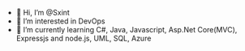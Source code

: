 - 👋 Hi, I’m @Sxint
- 👀 I’m interested in DevOps 
- 🌱 I’m currently learning C#, Java, Javascript, Asp.Net Core(MVC), Expressjs and node.js, UML, SQL, Azure
 

<!---
Sxint/Sxint is a ✨ special ✨ repository because its `README.md` (this file) appears on your GitHub profile.
You can click the Preview link to take a look at your changes.
--->
